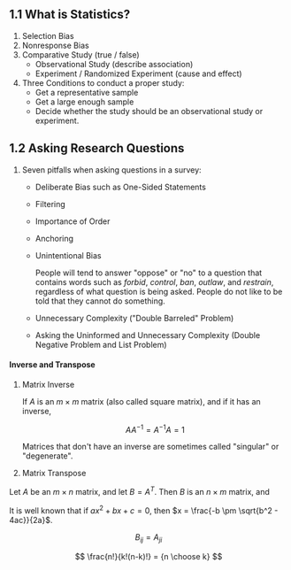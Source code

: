 ## 1.1 What is Statistics?

1.  Selection Bias
2.  Nonresponse Bias
3.  Comparative Study (true / false)
    - Observational Study (describe association)
    - Experiment / Randomized Experiment (cause and effect)
4.  Three Conditions to conduct a proper study:
    - Get a representative sample
    - Get a large enough sample
    - Decide whether the study should be an observational study or experiment.

## 1.2 Asking Research Questions

1.  Seven pitfalls when asking questions in a survey:
    - Deliberate Bias such as One-Sided Statements
    - Filtering
    - Importance of Order
    - Anchoring
    - Unintentional Bias

       People will tend to answer "oppose" or "no" to a question that contains words such as _forbid_, _control_, _ban_, _outlaw_, and _restrain_, regardless of what question is being asked. People do not like to be told that they cannot do something.

    - Unnecessary Complexity ("Double Barreled" Problem)
    - Asking the Uninformed and Unnecessary Complexity (Double Negative Problem and List Problem)


#### Inverse and Transpose

1. Matrix Inverse

   If $A$ is an $m\times m$ matrix (also called square matrix), and if it has an inverse,

   $$
   A{ A }^{ -1 }={ A }^{ -1 }A=1
   $$

   Matrices that don't have an inverse are sometimes called "singular" or "degenerate".

2. Matrix Transpose

Let $A$ be an $m\times n$ matrix, and let $B = { A }^{ T }$. Then $B$ is an $n\times m$ matrix, and

It is well known that if $ax^2 + bx + c = 0$, then $x = \frac{-b \pm \sqrt{b^2 - 4ac}}{2a}$.

$$
{ B }_{ ij }={ A }_{ ji }
$$

$$
\frac{n!}{k!(n-k)!} = {n \choose k}
$$
